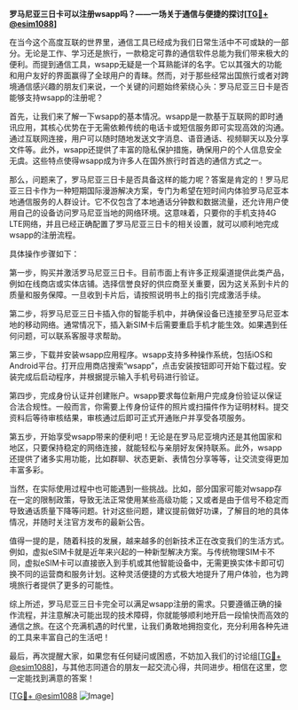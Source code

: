 **罗马尼亚三日卡可以注册wsapp吗？——一场关于通信与便捷的探讨[[TG💪+ @esim1088](https://t.me/s/esim1088)]**

在当今这个高度互联的世界里，通信工具已经成为我们日常生活中不可或缺的一部分。无论是工作、学习还是旅行，一款稳定可靠的通信软件总能为我们带来极大的便利。而提到通信工具，wsapp无疑是一个耳熟能详的名字。它以其强大的功能和用户友好的界面赢得了全球用户的青睐。然而，对于那些经常出国旅行或者对跨境通信感兴趣的朋友们来说，一个关键的问题始终萦绕心头：罗马尼亚三日卡是否能够支持wsapp的注册呢？

首先，让我们来了解一下wsapp的基本情况。wsapp是一款基于互联网的即时通讯应用，其核心优势在于无需依赖传统的电话卡或短信服务即可实现高效的沟通。通过互联网连接，用户可以随时随地发送文字消息、语音通话、视频聊天以及分享文件等。此外，wsapp还提供了丰富的隐私保护措施，确保用户的个人信息安全无虞。这些特点使得wsapp成为许多人在国外旅行时首选的通信方式之一。

那么，问题来了，罗马尼亚三日卡是否具备这样的能力呢？答案是肯定的！罗马尼亚三日卡作为一种短期国际漫游解决方案，专门为希望在短时间内体验罗马尼亚本地通信服务的人群设计。它不仅包含了本地通话分钟数和数据流量，还允许用户使用自己的设备访问罗马尼亚当地的网络环境。这意味着，只要你的手机支持4G LTE网络，并且已经正确配置了罗马尼亚三日卡的相关设置，就可以顺利地完成wsapp的注册流程。

具体操作步骤如下：

第一步，购买并激活罗马尼亚三日卡。目前市面上有许多正规渠道提供此类产品，例如在线商店或实体店铺。选择信誉良好的供应商至关重要，因为这关系到卡片的质量和服务保障。一旦收到卡片后，请按照说明书上的指引完成激活手续。

第二步，将罗马尼亚三日卡插入你的智能手机中，并确保设备已连接至罗马尼亚本地的移动网络。通常情况下，插入新SIM卡后需要重启手机才能生效。如果遇到任何问题，可以联系客服寻求帮助。

第三步，下载并安装wsapp应用程序。wsapp支持多种操作系统，包括iOS和Android平台。打开应用商店搜索“wsapp”，点击安装按钮即可开始下载过程。安装完成后启动程序，并根据提示输入手机号码进行验证。

第四步，完成身份认证并创建账户。wsapp要求每位新用户完成身份验证以保证合法合规性。一般而言，你需要上传身份证件的照片或扫描件作为证明材料。提交资料后等待审核结果，审核通过后即可正式开通账户并享受各项服务。

第五步，开始享受wsapp带来的便利吧！无论是在罗马尼亚境内还是其他国家和地区，只要保持稳定的网络连接，就能轻松与亲朋好友保持联系。此外，wsapp还提供了诸多实用功能，比如群聊、状态更新、表情包分享等等，让交流变得更加丰富多彩。

当然，在实际使用过程中也可能遇到一些挑战。比如，部分国家可能对wsapp存在一定的限制政策，导致无法正常使用某些高级功能；又或者是由于信号不稳定而导致通话质量下降等问题。针对这些问题，建议提前做好功课，了解目的地的具体情况，并随时关注官方发布的最新公告。

值得一提的是，随着科技的发展，越来越多的创新技术正在改变我们的生活方式。例如，虚拟eSIM卡就是近年来兴起的一种新型解决方案。与传统物理SIM卡不同，虚拟eSIM卡可以直接嵌入到手机或其他智能设备中，无需更换实体卡即可切换不同的运营商和服务计划。这种灵活便捷的方式极大地提升了用户体验，也为跨境旅行者提供了更多的可能性。

综上所述，罗马尼亚三日卡完全可以满足wsapp注册的需求。只要遵循正确的操作流程，并注意解决可能出现的技术障碍，你就能够顺利地开启一段愉快而高效的通信之旅。在这个充满机遇的时代里，让我们勇敢地拥抱变化，充分利用各种先进的工具来丰富自己的生活吧！

最后，再次提醒大家，如果您有任何疑问或困惑，不妨加入我们的讨论组[[TG💪+ @esim1088](https://t.me/s/esim1088)]，与其他志同道合的朋友一起交流心得，共同进步。相信在这里，您一定能找到满意的答案！

[[TG💪+ @esim1088](https://t.me/s/esim1088) ![Image](https://i.postimg.cc/4NQfJmqS/Snipaste-2025-05-13-00-14-12.png)]